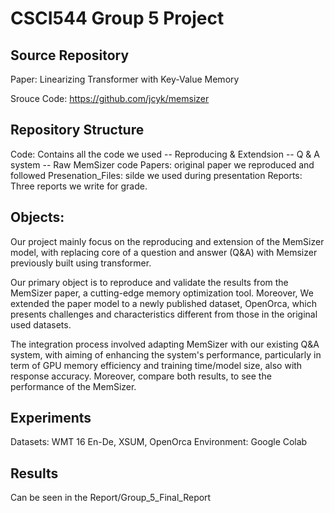 # CSCI544 Group 5 Project

## Source Repository
Paper: Linearizing Transformer with Key-Value Memory

Srouce Code: https://github.com/jcyk/memsizer

## Repository Structure
Code: Contains all the code we used
    -- Reproducing & Extendsion
    -- Q & A system
    -- Raw MemSizer code
Papers: original paper we reproduced and followed
Presenation_Files: silde we used during presentation
Reports: Three reports we write for grade.


## Objects:
Our project mainly focus on the reproducing and extension of the MemSizer model, with  replacing core of a question and answer (Q&A) with Memsizer previously built using transformer. 

Our primary object is to reproduce and validate the results from the MemSizer paper, a cutting-edge memory optimization tool. Moreover, We extended the paper model to a newly published dataset, OpenOrca, which presents challenges and characteristics different from those in the original used datasets. 

The integration process involved adapting MemSizer with our existing Q&A system, with aiming of enhancing the system's performance, particularly in term of GPU memory efficiency and training time/model size, also with response accuracy. Moreover, compare both results, to see the performance of the MemSizer.

## Experiments
Datasets: WMT 16 En-De, XSUM, OpenOrca
Environment: Google Colab

## Results
Can be seen in the Report/Group_5_Final_Report

